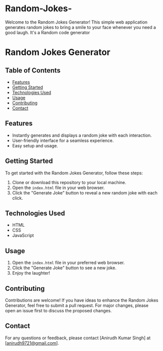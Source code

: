 # Random-Jokes-

Welcome to the Random Jokes Generator! This simple web application generates random jokes to bring a smile to your face whenever you need a good laugh.
It's a Random code generator
# Random Jokes Generator

## Table of Contents
- [Features](#features)
- [Getting Started](#getting-started)
- [Technologies Used](#technologies-used)
- [Usage](#usage)
- [Contributing](#contributing)
- [Contact](#contact)

## Features
- Instantly generates and displays a random joke with each interaction.
- User-friendly interface for a seamless experience.
- Easy setup and usage.

## Getting Started
To get started with the Random Jokes Generator, follow these steps:

1. Clone or download this repository to your local machine.
2. Open the `index.html` file in your web browser.
3. Click the "Generate Joke" button to reveal a new random joke with each click.

## Technologies Used
- HTML
- CSS
- JavaScript

## Usage
1. Open the `index.html` file in your preferred web browser.
2. Click the "Generate Joke" button to see a new joke.
3. Enjoy the laughter!

## Contributing
Contributions are welcome! If you have ideas to enhance the Random Jokes Generator, feel free to submit a pull request. For major changes, please open an issue first to discuss the proposed changes.

## Contact
For any questions or feedback, please contact [Anirudh Kumar Singh] at [anirudh9721@gmail.com].


